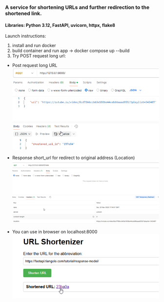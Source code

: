 ### A service for shortening URLs and further redirection to the shortened link.
#### Libraries: Python 3.12, FastAPI, uvicorn, httpx, flake8
Launch instructions:
1. install and run docker
2. build container and run app -> docker compose up --build
3. Try POST request long url:
- Post request long URL
![img_1.png](img/POST_url.png)

- Response short_url for redirect to original address (Location)
![img_2.png](img/GET_url.png)

- You can use in browser on localhost:8000
![img.png](img/public.png)
